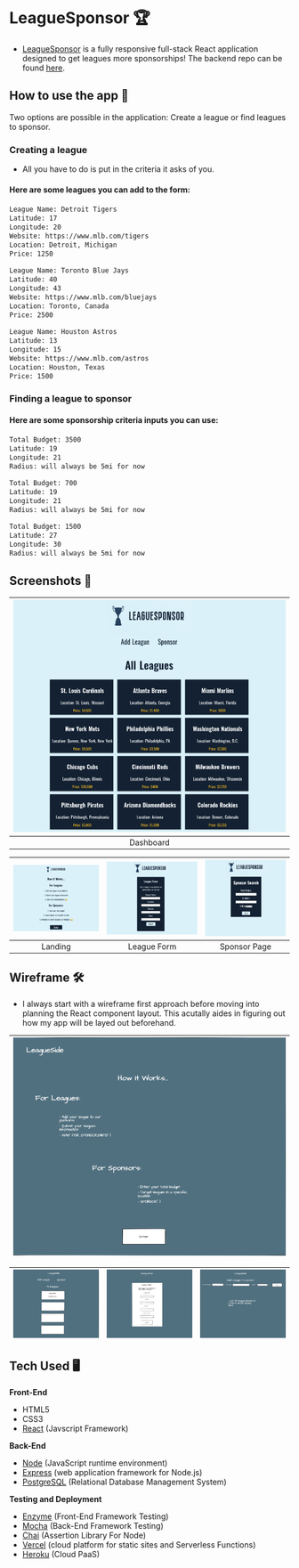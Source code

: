 # LeagueSponsor 🏆

-  [LeagueSponsor](https://leaguesponsor.oliviadavis593.vercel.app/) is a fully responsive full-stack React application designed to get leagues more sponsorships! The backend repo can be found [here](https://github.com/oliviadavis593/LeagueSponser-API).

## How to use the app 📓
Two options are possible in the application: Create a league or find leagues to sponsor. 

### Creating a league 
- All you have to do is put in the criteria it asks of you. 

#### Here are some leagues you can add to the form:
```
League Name: Detroit Tigers 
Latitude: 17
Longitude: 20
Website: https://www.mlb.com/tigers
Location: Detroit, Michigan
Price: 1250
```
```
League Name: Toronto Blue Jays
Latitude: 40
Longitude: 43
Website: https://www.mlb.com/bluejays
Location: Toronto, Canada
Price: 2500
```
```
League Name: Houston Astros 
Latitude: 13
Longitude: 15
Website: https://www.mlb.com/astros
Location: Houston, Texas
Price: 1500
```

### Finding a league to sponsor 

#### Here are some sponsorship criteria inputs you can use: 
```
Total Budget: 3500
Latitude: 19
Longitude: 21
Radius: will always be 5mi for now
```
```
Total Budget: 700
Latitude: 19
Longitude: 21
Radius: will always be 5mi for now
```
```
Total Budget: 1500
Latitude: 27
Longitude: 30
Radius: will always be 5mi for now
```

## Screenshots 📸
| ![](src/imgs/ls-dashboard.png) |
|:---:|
|Dashboard|

| ![](src/imgs/ls-landing.png) | ![](src/imgs/ls-leagueform.png) | ![](src/imgs/ls-sponsor.png)
|:---:|:---:|:---:|
|Landing|League Form|Sponsor Page|

## Wireframe 🛠
- I always start with a wireframe first approach before moving into planning the React component layout. This acutally aides in figuring out how my app will be layed out beforehand.

| ![](src/imgs/leaguelanding.png) |
|:---:|

| ![](src/imgs/leaguedashboard.png) | ![](src/imgs/leagueform.png) | ![](src/imgs/sponsorpage.png)
|:---:|:---:|:---:|

## Tech Used 🖥
**Front-End**
- HTML5
- CSS3 
- [React](https://reactjs.org/) (Javscript Framework)

**Back-End**
- [Node](https://nodejs.org/en/) (JavaScript runtime environment)
- [Express](https://expressjs.com/) (web application framework for Node.js)
- [PostgreSQL](https://www.postgresql.org/) (Relational Database Management System)

**Testing and Deployment**
- [Enzyme](https://github.com/enzymejs/enzyme) (Front-End Framework Testing)
- [Mocha](https://mochajs.org/) (Back-End Framework Testing)
- [Chai](https://www.chaijs.com/) (Assertion Library For Node)
- [Vercel](https://vercel.com/) (cloud platform for static sites and Serverless Functions)
- [Heroku](https://www.heroku.com/platform) (Cloud PaaS)
